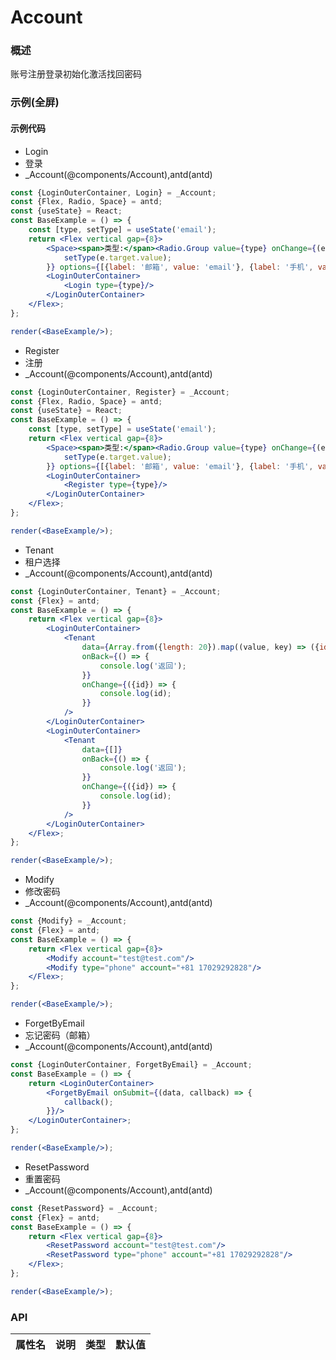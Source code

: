 
# Account


### 概述

账号注册登录初始化激活找回密码


### 示例(全屏)

#### 示例代码

- Login
- 登录
- _Account(@components/Account),antd(antd)

```jsx
const {LoginOuterContainer, Login} = _Account;
const {Flex, Radio, Space} = antd;
const {useState} = React;
const BaseExample = () => {
    const [type, setType] = useState('email');
    return <Flex vertical gap={8}>
        <Space><span>类型:</span><Radio.Group value={type} onChange={(e) => {
            setType(e.target.value);
        }} options={[{label: '邮箱', value: 'email'}, {label: '手机', value: 'phone'}]}/></Space>
        <LoginOuterContainer>
            <Login type={type}/>
        </LoginOuterContainer>
    </Flex>;
};

render(<BaseExample/>);

```

- Register
- 注册
- _Account(@components/Account),antd(antd)

```jsx
const {LoginOuterContainer, Register} = _Account;
const {Flex, Radio, Space} = antd;
const {useState} = React;
const BaseExample = () => {
    const [type, setType] = useState('email');
    return <Flex vertical gap={8}>
        <Space><span>类型:</span><Radio.Group value={type} onChange={(e) => {
            setType(e.target.value);
        }} options={[{label: '邮箱', value: 'email'}, {label: '手机', value: 'phone'}]}/></Space>
        <LoginOuterContainer>
            <Register type={type}/>
        </LoginOuterContainer>
    </Flex>;
};

render(<BaseExample/>);

```

- Tenant
- 租户选择
- _Account(@components/Account),antd(antd)

```jsx
const {LoginOuterContainer, Tenant} = _Account;
const {Flex} = antd;
const BaseExample = () => {
    return <Flex vertical gap={8}>
        <LoginOuterContainer>
            <Tenant
                data={Array.from({length: 20}).map((value, key) => ({id: key, name: `测试公司${key + 1}`}))}
                onBack={() => {
                    console.log('返回');
                }}
                onChange={({id}) => {
                    console.log(id);
                }}
            />
        </LoginOuterContainer>
        <LoginOuterContainer>
            <Tenant
                data={[]}
                onBack={() => {
                    console.log('返回');
                }}
                onChange={({id}) => {
                    console.log(id);
                }}
            />
        </LoginOuterContainer>
    </Flex>;
};

render(<BaseExample/>);

```

- Modify
- 修改密码
- _Account(@components/Account),antd(antd)

```jsx
const {Modify} = _Account;
const {Flex} = antd;
const BaseExample = () => {
    return <Flex vertical gap={8}>
        <Modify account="test@test.com"/>
        <Modify type="phone" account="+81 17029292828"/>
    </Flex>;
};

render(<BaseExample/>);

```

- ForgetByEmail
- 忘记密码（邮箱）
- _Account(@components/Account),antd(antd)

```jsx
const {LoginOuterContainer, ForgetByEmail} = _Account;
const BaseExample = () => {
    return <LoginOuterContainer>
        <ForgetByEmail onSubmit={(data, callback) => {
            callback();
        }}/>
    </LoginOuterContainer>;
};

render(<BaseExample/>);

```

- ResetPassword
- 重置密码
- _Account(@components/Account),antd(antd)

```jsx
const {ResetPassword} = _Account;
const {Flex} = antd;
const BaseExample = () => {
    return <Flex vertical gap={8}>
        <ResetPassword account="test@test.com"/>
        <ResetPassword type="phone" account="+81 17029292828"/>
    </Flex>;
};

render(<BaseExample/>);

```


### API

|属性名|说明|类型|默认值|
|  ---  | ---  | --- | --- |

